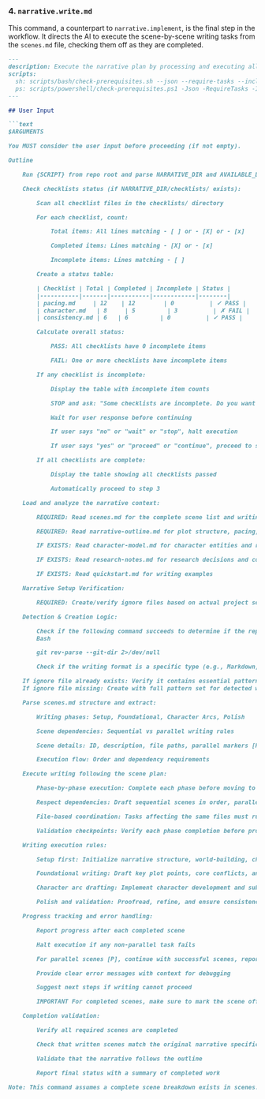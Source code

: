 ### 4. `narrative.write.md`
This command, a counterpart to `narrative.implement`, is the final step in the workflow. It directs the AI to execute the scene-by-scene writing tasks from the `scenes.md` file, checking them off as they are completed.

```markdown
---
description: Execute the narrative plan by processing and executing all scenes defined in scenes.md
scripts:
  sh: scripts/bash/check-prerequisites.sh --json --require-tasks --include-tasks
  ps: scripts/powershell/check-prerequisites.ps1 -Json -RequireTasks -IncludeTasks
---

## User Input

```text
$ARGUMENTS

You MUST consider the user input before proceeding (if not empty).

Outline

    Run {SCRIPT} from repo root and parse NARRATIVE_DIR and AVAILABLE_DOCS list. All paths must be absolute. For single quotes in args like "I'm Groot", use escape syntax: e.g 'I'''m Groot' (or double-quote if possible: "I'm Groot").

    Check checklists status (if NARRATIVE_DIR/checklists/ exists):

        Scan all checklist files in the checklists/ directory

        For each checklist, count:

            Total items: All lines matching - [ ] or - [X] or - [x]

            Completed items: Lines matching - [X] or - [x]

            Incomplete items: Lines matching - [ ]

        Create a status table:

        | Checklist | Total | Completed | Incomplete | Status |
        |-----------|-------|-----------|------------|--------|
        | pacing.md     | 12    | 12        | 0          | ✓ PASS |
        | character.md   | 8     | 5         | 3          | ✗ FAIL |
        | consistency.md | 6   | 6         | 0          | ✓ PASS |

        Calculate overall status:

            PASS: All checklists have 0 incomplete items

            FAIL: One or more checklists have incomplete items

        If any checklist is incomplete:

            Display the table with incomplete item counts

            STOP and ask: "Some checklists are incomplete. Do you want to proceed with writing anyway? (yes/no)"

            Wait for user response before continuing

            If user says "no" or "wait" or "stop", halt execution

            If user says "yes" or "proceed" or "continue", proceed to step 3

        If all checklists are complete:

            Display the table showing all checklists passed

            Automatically proceed to step 3

    Load and analyze the narrative context:

        REQUIRED: Read scenes.md for the complete scene list and writing plan

        REQUIRED: Read narrative-outline.md for plot structure, pacing, and chapter structure

        IF EXISTS: Read character-model.md for character entities and relationships

        IF EXISTS: Read research-notes.md for research decisions and constraints

        IF EXISTS: Read quickstart.md for writing examples

    Narrative Setup Verification:

        REQUIRED: Create/verify ignore files based on actual project setup:

    Detection & Creation Logic:

        Check if the following command succeeds to determine if the repository is a git repo (create/verify .gitignore if so):
        Bash

        git rev-parse --git-dir 2>/dev/null

        Check if the writing format is a specific type (e.g., Markdown, plaintext, etc.) → create/verify ignore files as needed.

    If ignore file already exists: Verify it contains essential patterns, append missing critical patterns only
    If ignore file missing: Create with full pattern set for detected writing format

    Parse scenes.md structure and extract:

        Writing phases: Setup, Foundational, Character Arcs, Polish

        Scene dependencies: Sequential vs parallel writing rules

        Scene details: ID, description, file paths, parallel markers [P]

        Execution flow: Order and dependency requirements

    Execute writing following the scene plan:

        Phase-by-phase execution: Complete each phase before moving to the next

        Respect dependencies: Draft sequential scenes in order, parallel scenes [P] can run together

        File-based coordination: Tasks affecting the same files must run sequentially

        Validation checkpoints: Verify each phase completion before proceeding

    Writing execution rules:

        Setup first: Initialize narrative structure, world-building, character outlines

        Foundational writing: Draft key plot points, core conflicts, and motivations

        Character arc drafting: Implement character development and subplots

        Polish and validation: Proofread, refine, and ensure consistency

    Progress tracking and error handling:

        Report progress after each completed scene

        Halt execution if any non-parallel task fails

        For parallel scenes [P], continue with successful scenes, report failed ones

        Provide clear error messages with context for debugging

        Suggest next steps if writing cannot proceed

        IMPORTANT For completed scenes, make sure to mark the scene off as [X] in the scenes file.

    Completion validation:

        Verify all required scenes are completed

        Check that written scenes match the original narrative specification

        Validate that the narrative follows the outline

        Report final status with a summary of completed work

Note: This command assumes a complete scene breakdown exists in scenes.md. If scenes are incomplete or missing, suggest running /narrative.tasks first to regenerate the scene list.